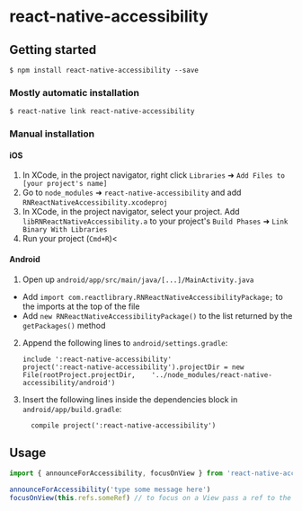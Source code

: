 
# react-native-accessibility

## Getting started

`$ npm install react-native-accessibility --save`

### Mostly automatic installation

`$ react-native link react-native-accessibility`

### Manual installation


#### iOS

1. In XCode, in the project navigator, right click `Libraries` ➜ `Add Files to [your project's name]`
2. Go to `node_modules` ➜ `react-native-accessibility` and add `RNReactNativeAccessibility.xcodeproj`
3. In XCode, in the project navigator, select your project. Add `libRNReactNativeAccessibility.a` to your project's `Build Phases` ➜ `Link Binary With Libraries`
4. Run your project (`Cmd+R`)<

#### Android

1. Open up `android/app/src/main/java/[...]/MainActivity.java`
  - Add `import com.reactlibrary.RNReactNativeAccessibilityPackage;` to the imports at the top of the file
  - Add `new RNReactNativeAccessibilityPackage()` to the list returned by the `getPackages()` method
2. Append the following lines to `android/settings.gradle`:
  	```
  	include ':react-native-accessibility'
  	project(':react-native-accessibility').projectDir = new File(rootProject.projectDir, 	'../node_modules/react-native-accessibility/android')
  	```
3. Insert the following lines inside the dependencies block in `android/app/build.gradle`:
  	```
      compile project(':react-native-accessibility')
  	```

## Usage
```javascript
import { announceForAccessibility, focusOnView } from 'react-native-accessibility';

announceForAccessibility('type some message here')
focusOnView(this.refs.someRef) // to focus on a View pass a ref to the view 
```
  